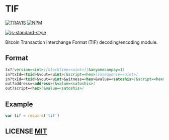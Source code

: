 # TIF

[![TRAVIS](https://secure.travis-ci.org/bitcoinjs/tif.png)](http://travis-ci.org/bitcoinjs/tif)
[![NPM](http://img.shields.io/npm/v/tif.svg)](https://www.npmjs.org/package/tif)

[![js-standard-style](https://cdn.rawgit.com/feross/standard/master/badge.svg)](https://github.com/feross/standard)

Bitcoin Transaction Interchange Format (TIF) decoding/encoding module.


## Format

``` markdown
tx?[version=<int>][&locktime=<uint>][&anyonecanpay=1]
in?txId=<txid>&vout=<uint>[&script=<hex>][&sequence=<uint>]
in?txId=<txid>&vout=<uint>&witness=<hex>&value=<satoshis>[&script=<hex>][&sequence=<uint>]
out?address=<address>[&value=<satoshis>]
out?script=<hex>[&value=<satoshis>]
```


## Example

``` javascript
var tif = require('tif')
```

## LICENSE [MIT](LICENSE)
